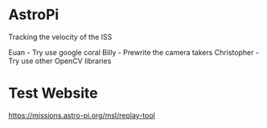 # AstroPi
Tracking the velocity of the ISS

Euan - Try use google coral
Billy - Prewrite the camera takers
Christopher - Try use other OpenCV libraries


# Test Website

https://missions.astro-pi.org/msl/replay-tool
